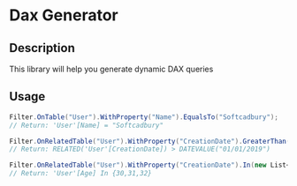 # Dax Generator

## Description

This library will help you generate dynamic DAX queries

## Usage

```csharp
Filter.OnTable("User").WithProperty("Name").EqualsTo("Softcadbury");
// Return: 'User'[Name] = "Softcadbury"

Filter.OnRelatedTable("User").WithProperty("CreationDate").GreaterThan(new DateTime(2019, 1, 1));
// Return: RELATED('User'[CreationDate]) > DATEVALUE("01/01/2019")

Filter.OnRelatedTable("User").WithProperty("CreationDate").In(new List<int?> { 30,31,32 });
// Return: 'User'[Age] In {30,31,32}
```
